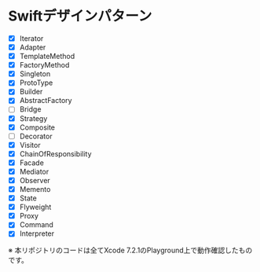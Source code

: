 # Swiftデザインパターン

- [x] Iterator
- [x] Adapter
- [x] TemplateMethod
- [x] FactoryMethod
- [x] Singleton
- [x] ProtoType
- [x] Builder
- [x] AbstractFactory
- [ ] Bridge
- [x] Strategy
- [x] Composite
- [ ] Decorator
- [x] Visitor
- [x] ChainOfResponsibility
- [x] Facade
- [x] Mediator
- [x] Observer
- [x] Memento
- [x] State
- [x] Flyweight
- [x] Proxy
- [x] Command
- [x] Interpreter

※ 本リポジトリのコードは全てXcode 7.2.1のPlayground上で動作確認したものです。
